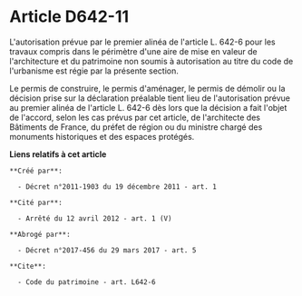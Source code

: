# Article D642-11

L'autorisation prévue par le premier alinéa de l'article L. 642-6 pour les travaux compris dans le périmètre d'une aire de
mise en valeur de l'architecture et du patrimoine non soumis à autorisation au titre du code de l'urbanisme est régie par la
présente section. 

Le permis de construire, le permis d'aménager, le permis de démolir ou la décision prise sur la déclaration préalable tient
lieu de l'autorisation prévue au premier alinéa de l'article L. 642-6 dès lors que la décision a fait l'objet de l'accord,
selon les cas prévus par cet article, de l'architecte des Bâtiments de France, du préfet de région ou du ministre chargé des
monuments historiques et des espaces protégés.

**Liens relatifs à cet article**

	**Créé par**:

	  - Décret n°2011-1903 du 19 décembre 2011 - art. 1

	**Cité par**:

	  - Arrêté du 12 avril 2012 - art. 1 (V)

	**Abrogé par**:

	  - Décret n°2017-456 du 29 mars 2017 - art. 5

	**Cite**:

	  - Code du patrimoine - art. L642-6
